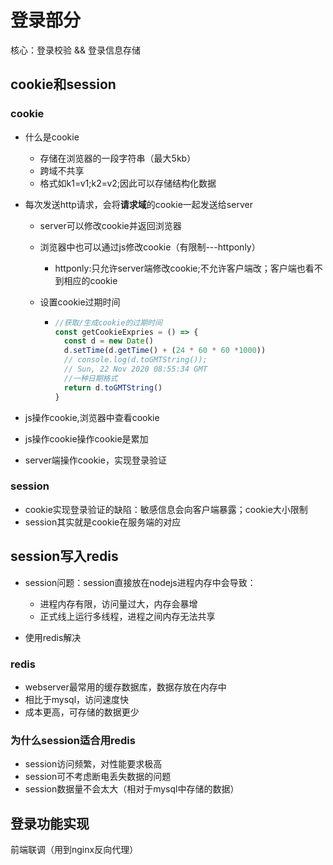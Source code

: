 # 登录部分

核心：登录校验 && 登录信息存储

## cookie和session

### cookie

- 什么是cookie

  - 存储在浏览器的一段字符串（最大5kb）
  - 跨域不共享
  - 格式如k1=v1;k2=v2;因此可以存储结构化数据
  
- 每次发送http请求，会将**请求域**的cookie一起发送给server
  - server可以修改cookie并返回浏览器
  - 浏览器中也可以通过js修改cookie（有限制---httponly）
    - httponly:只允许server端修改cookie;不允许客户端改；客户端也看不到相应的cookie
  
  
  
  - 设置cookie过期时间
  
    - ```javascript
      //获取/生成cookie的过期时间
      const getCookieExpries = () => {
        const d = new Date()
        d.setTime(d.getTime() + (24 * 60 * 60 *1000))
        // console.log(d.toGMTString());
        // Sun, 22 Nov 2020 08:55:34 GMT
        //一种日期格式
        return d.toGMTString()
      }
      ```
  
- js操作cookie,浏览器中查看cookie

- js操作cookie操作cookie是累加

- server端操作cookie，实现登录验证

### session

- cookie实现登录验证的缺陷：敏感信息会向客户端暴露；cookie大小限制
- session其实就是cookie在服务端的对应

## session写入redis

- session问题：session直接放在nodejs进程内存中会导致：
  - 进程内存有限，访问量过大，内存会暴增
  - 正式线上运行多线程，进程之间内存无法共享

- 使用redis解决

### redis

- webserver最常用的缓存数据库，数据存放在内存中
- 相比于mysql，访问速度快
- 成本更高，可存储的数据更少

### 为什么session适合用redis

- session访问频繁，对性能要求极高
- session可不考虑断电丢失数据的问题
- session数据量不会太大（相对于mysql中存储的数据）

## 登录功能实现

前端联调（用到nginx反向代理）

